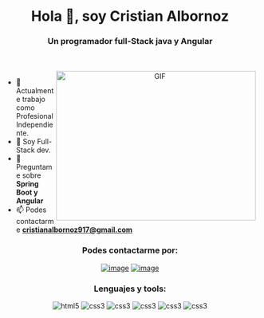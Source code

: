 
<h1 align="center">Hola 👋, soy Cristian Albornoz</h1>
<h3 align="center">Un programador full-Stack java y Angular</h3>
<br><br>
<a target="_blank" align="center">
  <img align="right" top="500" height="300" width="400" alt="GIF" src="https://media.wired.com/photos/593320cb68cb3b3dc4097ed6/master/w_1600%2Cc_limit/1_partyanimsm2.gif"></a>

- 🔭 Actualmente trabajo como Profesional Independiente.
- 🌱 Soy Full-Stack dev.
- 💬 Preguntame sobre **Spring Boot y Angular**
- 📫 Podes contactarme **cristianalbornoz917@gmail.com**

<h3 align="center">Podes contactarme por:</h3>
<div align="center">

[![image](https://img.shields.io/badge/LinkedIn-0077B5?style=for-the-badge&logo=linkedin&logoColor=white)](https://www.linkedin.com/in/cristian-albornoz-full-stack/)
[![image](https://img.shields.io/badge/website-000000?style=for-the-badge&logo=About.me&logoColor=white)](https://cristianalbornoz.ml/)

</div>

<h3 align="center">Lenguajes y tools:</h3>

<p align="center"> 
    <img src="https://img.shields.io/badge/TypeScript-007ACC?style=for-the-badge&logo=typescript&logoColor=white" alt="html5" /> 
    <img src="https://img.shields.io/badge/Java-ED8B00?style=for-the-badge&logo=openjdk&logoColor=white" alt="css3" />  
      <img src="https://img.shields.io/badge/Angular-DD0031?style=for-the-badge&logo=angular&logoColor=white" alt="css3" />
      <img src="https://img.shields.io/badge/Bootstrap-563D7C?style=for-the-badge&logo=bootstrap&logoColor=white" alt="css3" /> 
     <img src="https://img.shields.io/badge/MySQL-00000F?style=for-the-badge&logo=mysql&logoColor=white" alt="css3" />
     <img src="https://img.shields.io/badge/json%20web%20tokens-323330?style=for-the-badge&logo=json-web-tokens&logoColor=pink" alt="css3" />

</p>

<br>
